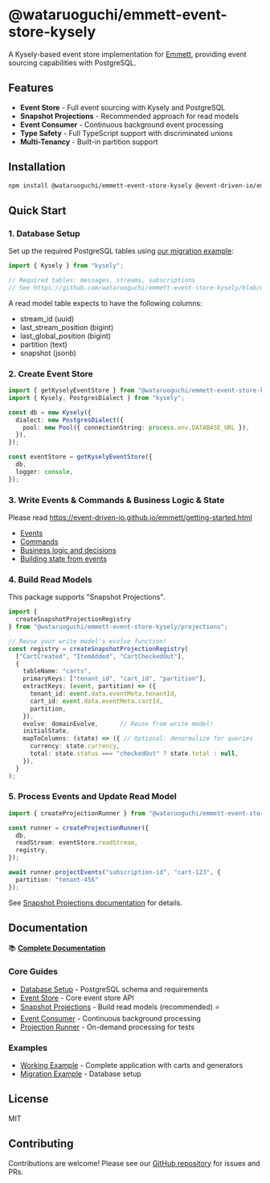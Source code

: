 # @wataruoguchi/emmett-event-store-kysely

A Kysely-based event store implementation for [Emmett](https://github.com/event-driven-io/emmett), providing event sourcing capabilities with PostgreSQL.

## Features

- **Event Store** - Full event sourcing with Kysely and PostgreSQL
- **Snapshot Projections** - Recommended approach for read models
- **Event Consumer** - Continuous background event processing
- **Type Safety** - Full TypeScript support with discriminated unions
- **Multi-Tenancy** - Built-in partition support

## Installation

```bash
npm install @wataruoguchi/emmett-event-store-kysely @event-driven-io/emmett kysely pg
```

## Quick Start

### 1. Database Setup

Set up the required PostgreSQL tables using [our migration example](https://github.com/wataruoguchi/emmett-event-store-kysely/blob/main/package/database/migrations/1758758113676_event_sourcing_migration_example.ts):

```typescript
import { Kysely } from "kysely";

// Required tables: messages, streams, subscriptions
// See https://github.com/wataruoguchi/emmett-event-store-kysely/blob/main/package/docs/database-setup.md for details
```

A read model table expects to have the following columns:

- stream_id (uuid)
- last_stream_position (bigint)
- last_global_position (bigint)
- partition (text)
- snapshot (jsonb)

### 2. Create Event Store

```typescript
import { getKyselyEventStore } from "@wataruoguchi/emmett-event-store-kysely";
import { Kysely, PostgresDialect } from "kysely";

const db = new Kysely({
  dialect: new PostgresDialect({
    pool: new Pool({ connectionString: process.env.DATABASE_URL }),
  }),
});

const eventStore = getKyselyEventStore({ 
  db, 
  logger: console,
});
```

### 3. Write Events & Commands & Business Logic & State

Please read <https://event-driven-io.github.io/emmett/getting-started.html>

- [Events](https://event-driven-io.github.io/emmett/getting-started.html#events)
- [Commands](https://event-driven-io.github.io/emmett/getting-started.html#commands)
- [Business logic and decisions](https://event-driven-io.github.io/emmett/getting-started.html#business-logic-and-decisions)
- [Building state from events](https://event-driven-io.github.io/emmett/getting-started.html#building-state-from-events)

### 4. Build Read Models

This package supports "Snapshot Projections".

```typescript
import { 
  createSnapshotProjectionRegistry 
} from "@wataruoguchi/emmett-event-store-kysely/projections";

// Reuse your write model's evolve function!
const registry = createSnapshotProjectionRegistry(
  ["CartCreated", "ItemAdded", "CartCheckedOut"],
  {
    tableName: "carts",
    primaryKeys: ["tenant_id", "cart_id", "partition"],
    extractKeys: (event, partition) => ({
      tenant_id: event.data.eventMeta.tenantId,
      cart_id: event.data.eventMeta.cartId,
      partition,
    }),
    evolve: domainEvolve,      // Reuse from write model!
    initialState,
    mapToColumns: (state) => ({ // Optional: denormalize for queries
      currency: state.currency,
      total: state.status === "checkedOut" ? state.total : null,
    }),
  }
);
```

### 5. Process Events and Update Read Model

```typescript
import { createProjectionRunner } from "@wataruoguchi/emmett-event-store-kysely/projections";

const runner = createProjectionRunner({ 
  db, 
  readStream: eventStore.readStream, 
  registry,
});

await runner.projectEvents("subscription-id", "cart-123", {
  partition: "tenant-456"
});
```

See [Snapshot Projections documentation](https://github.com/wataruoguchi/emmett-event-store-kysely/blob/main/package/docs/snapshot-projections.md) for details.

## Documentation

📚 **[Complete Documentation](https://github.com/wataruoguchi/emmett-event-store-kysely/blob/main/package/docs/README.md)**

### Core Guides

- [Database Setup](https://github.com/wataruoguchi/emmett-event-store-kysely/blob/main/package/docs/database-setup.md) - PostgreSQL schema and requirements
- [Event Store](https://github.com/wataruoguchi/emmett-event-store-kysely/blob/main/package/docs/event-store.md) - Core event store API
- [Snapshot Projections](https://github.com/wataruoguchi/emmett-event-store-kysely/blob/main/package/docs/snapshot-projections.md) - Build read models (recommended) ⭐
- [Event Consumer](https://github.com/wataruoguchi/emmett-event-store-kysely/blob/main/package/docs/consumer.md) - Continuous background processing
- [Projection Runner](https://github.com/wataruoguchi/emmett-event-store-kysely/blob/main/package/docs/projection-runner.md) - On-demand processing for tests

### Examples

- [Working Example](https://github.com/wataruoguchi/emmett-event-store-kysely/tree/main/example/) - Complete application with carts and generators
- [Migration Example](https://github.com/wataruoguchi/emmett-event-store-kysely/blob/main/package/database/migrations/1758758113676_event_sourcing_migration_example.ts) - Database setup

## License

MIT

## Contributing

Contributions are welcome! Please see our [GitHub repository](https://github.com/wataruoguchi/emmett-event-store-kysely) for issues and PRs.
